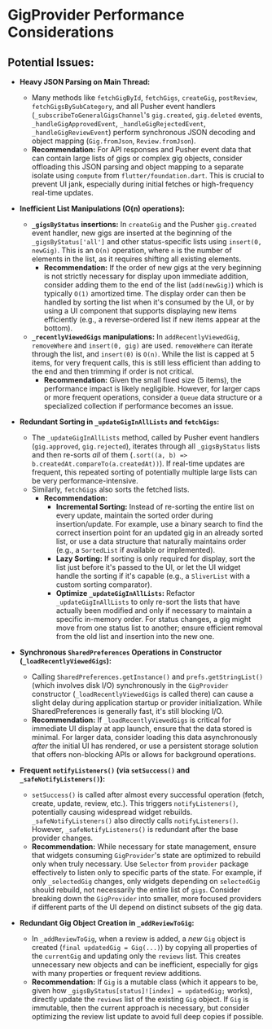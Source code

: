 # GigProvider Performance Considerations

## Potential Issues:

*   **Heavy JSON Parsing on Main Thread:**
    *   Many methods like `fetchGigById`, `fetchGigs`, `createGig`, `postReview`, `fetchGigsBySubCategory`, and all Pusher event handlers (`_subscribeToGeneralGigsChannel`'s `gig.created`, `gig.deleted` events, `_handleGigApprovedEvent`, `_handleGigRejectedEvent`, `_handleGigReviewEvent`) perform synchronous JSON decoding and object mapping (`Gig.fromJson`, `Review.fromJson`).
    *   **Recommendation:** For API responses and Pusher event data that can contain large lists of gigs or complex gig objects, consider offloading this JSON parsing and object mapping to a separate isolate using `compute` from `flutter/foundation.dart`. This is crucial to prevent UI jank, especially during initial fetches or high-frequency real-time updates.

*   **Inefficient List Manipulations (O(n) operations):**
    *   **`_gigsByStatus` insertions:** In `createGig` and the Pusher `gig.created` event handler, new gigs are inserted at the beginning of the `_gigsByStatus['all']` and other status-specific lists using `insert(0, newGig)`. This is an `O(n)` operation, where `n` is the number of elements in the list, as it requires shifting all existing elements.
        *   **Recommendation:** If the order of new gigs at the very beginning is not strictly necessary for display upon immediate addition, consider adding them to the end of the list (`add(newGig)`) which is typically `O(1)` amortized time. The display order can then be handled by sorting the list when it's consumed by the UI, or by using a UI component that supports displaying new items efficiently (e.g., a reverse-ordered list if new items appear at the bottom).
    *   **`_recentlyViewedGigs` manipulations:** In `addRecentlyViewedGig`, `removeWhere` and `insert(0, gig)` are used. `removeWhere` can iterate through the list, and `insert(0)` is `O(n)`. While the list is capped at 5 items, for very frequent calls, this is still less efficient than adding to the end and then trimming if order is not critical.
        *   **Recommendation:** Given the small fixed size (5 items), the performance impact is likely negligible. However, for larger caps or more frequent operations, consider a `Queue` data structure or a specialized collection if performance becomes an issue.

*   **Redundant Sorting in `_updateGigInAllLists` and `fetchGigs`:**
    *   The `_updateGigInAllLists` method, called by Pusher event handlers (`gig.approved`, `gig.rejected`), iterates through all `_gigsByStatus` lists and then re-sorts *all* of them (`.sort((a, b) => b.createdAt.compareTo(a.createdAt))`). If real-time updates are frequent, this repeated sorting of potentially multiple large lists can be very performance-intensive.
    *   Similarly, `fetchGigs` also sorts the fetched lists.
        *   **Recommendation:**
            *   **Incremental Sorting:** Instead of re-sorting the entire list on every update, maintain the sorted order during insertion/update. For example, use a binary search to find the correct insertion point for an updated gig in an already sorted list, or use a data structure that naturally maintains order (e.g., a `SortedList` if available or implemented).
            *   **Lazy Sorting:** If sorting is only required for display, sort the list just before it's passed to the UI, or let the UI widget handle the sorting if it's capable (e.g., a `SliverList` with a custom sorting comparator).
            *   **Optimize `_updateGigInAllLists`:** Refactor `_updateGigInAllLists` to only re-sort the lists that have actually been modified and only if necessary to maintain a specific in-memory order. For status changes, a gig might move from one status list to another; ensure efficient removal from the old list and insertion into the new one.

*   **Synchronous `SharedPreferences` Operations in Constructor (`_loadRecentlyViewedGigs`):**
    *   Calling `SharedPreferences.getInstance()` and `prefs.getStringList()` (which involves disk I/O) synchronously in the `GigProvider` constructor (`_loadRecentlyViewedGigs` is called there) can cause a slight delay during application startup or provider initialization. While SharedPreferences is generally fast, it's still blocking I/O.
    *   **Recommendation:** If `_loadRecentlyViewedGigs` is critical for immediate UI display at app launch, ensure that the data stored is minimal. For larger data, consider loading this data asynchronously *after* the initial UI has rendered, or use a persistent storage solution that offers non-blocking APIs or allows for background operations.

*   **Frequent `notifyListeners()` (via `setSuccess()` and `_safeNotifyListeners()`):**
    *   `setSuccess()` is called after almost every successful operation (fetch, create, update, review, etc.). This triggers `notifyListeners()`, potentially causing widespread widget rebuilds. `_safeNotifyListeners()` also directly calls `notifyListeners()`. However, `_safeNotifyListeners()` is redundant after the base provider changes.
    *   **Recommendation:** While necessary for state management, ensure that widgets consuming `GigProvider`'s state are optimized to rebuild only when truly necessary. Use `Selector` from `provider` package effectively to listen only to specific parts of the state. For example, if only `_selectedGig` changes, only widgets depending on `selectedGig` should rebuild, not necessarily the entire list of `gigs`. Consider breaking down the `GigProvider` into smaller, more focused providers if different parts of the UI depend on distinct subsets of the gig data.

*   **Redundant Gig Object Creation in `_addReviewToGig`:**
    *   In `_addReviewToGig`, when a review is added, a *new* `Gig` object is created (`final updatedGig = Gig(...)`) by copying all properties of the `currentGig` and updating only the `reviews` list. This creates unnecessary new objects and can be inefficient, especially for gigs with many properties or frequent review additions.
    *   **Recommendation:** If `Gig` is a mutable class (which it appears to be, given how `_gigsByStatus[status]![index] = updatedGig;` works), directly update the `reviews` list of the existing `Gig` object. If `Gig` is immutable, then the current approach is necessary, but consider optimizing the review list update to avoid full deep copies if possible.

